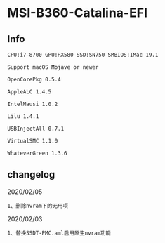 # MSI-B360-Catalina-EFI

## Info


    CPU:i7-8700 GPU:RX580 SSD:SN750 SMBIOS:IMac 19.1
    
    Support macOS Mojave or newer
    
    OpenCorePkg 0.5.4
    
    AppleALC 1.4.5
    
    IntelMausi 1.0.2
    
    Lilu 1.4.1
    
    USBInjectAll 0.7.1
    
    VirtualSMC 1.1.0
    
    WhateverGreen 1.3.6
## changelog

2020/02/05

```
1、删除nvram下的无用项
```



2020/02/03

``` 
1、替换SSDT-PMC.aml启用原生nvram功能
```

